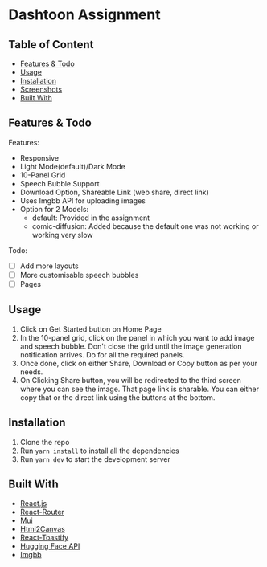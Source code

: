 # Dashtoon Assignment

## Table of Content

- [Features & Todo](#features--todo)
- [Usage](#usage)
- [Installation](#installation)
- [Screenshots](#screenshots)
- [Built With](#built-with)

## Features & Todo

Features:
- Responsive
- Light Mode(default)/Dark Mode
- 10-Panel Grid
- Speech Bubble Support
- Download Option, Shareable Link (web share, direct link)
- Uses Imgbb API for uploading images
- Option for 2 Models:
  - default: Provided in the assignment
  - comic-diffusion: Added because the default one was not working or working very slow

Todo:
- [ ] Add more layouts
- [ ] More customisable speech bubbles
- [ ] Pages

## Usage

1. Click on Get Started button on Home Page
2. In the 10-panel grid, click on the panel in which you want to add image and speech bubble. Don't close the grid until the image generation notification arrives. Do for all the required panels.
3. Once done, click on either Share, Download or Copy button as per your needs.
4. On Clicking Share button, you will be redirected to the third screen where you can see the image. That page link is sharable. You can either copy that or the direct link using the buttons at the bottom.

## Installation

1. Clone the repo
2. Run `yarn install` to install all the dependencies
3. Run `yarn dev` to start the development server

## Built With

- [React.js](https://reactjs.org/)
- [React-Router](https://reactrouter.com/)
- [Mui](https://mui.com/)
- [Html2Canvas](https://html2canvas.hertzen.com/)
- [React-Toastify](https://fkhadra.github.io/react-toastify/introduction)
- [Hugging Face API](https://huggingface.co/)
- [Imgbb](https://api.imgbb.com/)
